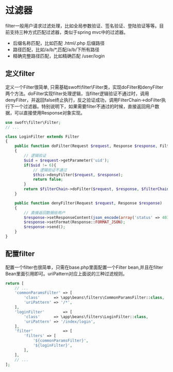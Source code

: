 # 过滤器

filter一般用户请求过滤处理，比如全局参数验证、签名验证、登陆验证等等。目前支持三种方式匹配过滤器，类似于spring mvc中的过滤器。

* 后缀名称匹配，比如匹配 .html/.php 后缀路径
* 路径匹配，比如/a/b/\*,匹配/a/b/下所有路径
* 精确完整路径匹配，比如精确匹配 /user/login

## 定义filter

定义一个Filter很简单, 只需基础swoft\filter\Filter类，实现doFilter和denyFilter两个方法。doFilter实现filter处理逻辑，当filter逻辑验证不通过时，调用denyFilter，并返回false终止执行，反之验证成功，调用FilterChain-&gt;doFilter执行下一个过滤器。特别说明下，如果需要filter不通过的时候，直接返回用户数据，可以直接使用Response对象实现。

```php
use swoft\filter\Filter;
// ...

class LoginFilter extends Filter
{
    public function doFilter(Request $request, Response $response, FilterChain $filterChain, int $currentIndex = 0)
    {
        // 逻辑验证
        $uid = $request->getParameter('uid');
        if($uid != 6){
            // 逻辑验证不通过
            $this->denyFilter($request, $response);
            return false;
        }
        return $filterChain->doFilter($request, $response, $filterChain, $currentIndex);
    }

    public function denyFilter(Request $request, Response $response)
    {
        // 直接返回数据给用户
        $response->setResponseContent(json_encode(array('status' => 403, 'msg' => 'need login!')));
        $response->setFormat(Response::FORMAT_JSON);
        $response->send();
    }
}
```

## 配置filter

配置一个filter也很简单，只需在base.php里面配置一个Filter bean,并且在filter Bean里面引用即可。uriPattern对应上面说的三种过滤规则。

```php
return [
    // ...
    'commonParamsFilter' => [
        'class'      => \app\beans\filters\CommonParamsFilter::class,
        'uriPattern' => '/*',
    ],
    'loginFilter'        => [
        'class'      => \app\beans\filters\LoginFilter::class,
        'uriPattern' => '/index/login',
    ],
    'filter'             => [
        'filters' => [
            '${commonParamsFilter}',
            '${loginFilter}',
        ],
    ],    
    // ...
];
```



